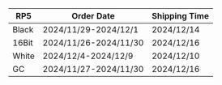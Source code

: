 |**RP5**|   **Order Date**    |**Shipping Time**|
|-------|---------------------|-----------------|
| Black |2024/11/29-2024/12/1 |   2024/12/14    |
| 16Bit |2024/11/26-2024/11/30|   2024/12/16    |
| White | 2024/12/4-2024/12/9 |   2024/12/10    |
|  GC   |2024/11/27-2024/11/30|   2024/12/16    |
